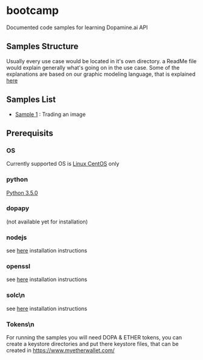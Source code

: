 # bootcamp
Documented code samples for learning Dopamine.ai API
## Samples Structure
Usually every use case would be located in it's own directory. a ReadMe file would explain generally what's going on in the use case. Some of the explanations are based on our graphic modeling language, that is explained [here](https://github.com/DopamineAI/bootcamp/blob/master/Dopamine%20Modeling%20Language.ipynb)
## Samples List
- [Sample 1](https://github.com/DopamineAI/bootcamp/blob/master/01.%20Simple%20Image%20Trade/Readme_jupyter.ipynb) : Trading an image
## Prerequisits
### OS
Currently supported OS is [Linux CentOS](https://www.centos.org/download/) only 
### python
[Python 3.5.0](https://www.python.org/downloads/release/python-350/)
### dopapy
(not available yet for installation)
### nodejs 
see [here](https://www.e2enetworks.com/help/knowledge-base/how-to-install-node-js-and-npm-on-centos/) installation instructions
### openssl 
see [here](http://dev.antoinesolutions.com/openssl) installation instructions
### solc\n
see [here](https://solidity.readthedocs.io/en/v0.3.4/installing-solidity.html) installation instructions
### Tokens\n
For running the samples you will need DOPA & ETHER tokens, you can create a keystore directories and put there keystore files, that can be created in https://www.myetherwallet.com/
